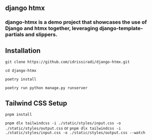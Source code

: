 ## django htmx

### django-htmx is a demo project that showcases the use of Django and htmx together, leveraging django-template-partials and slippers.

## Installation

`git clone https://github.com/idrissiradi/django-htmx.git`

`cd django-htmx`

`poetry install`

`poetry run python manage.py runserver`

## Tailwind CSS Setup

`pnpm install`

`pnpm dlx tailwindcss -i ./static/styles/input.css -o ./static/styles/output.css` or `pnpm dlx tailwindcss -i ./static/styles/input.css -o ./static/styles/output.css --watch` 
